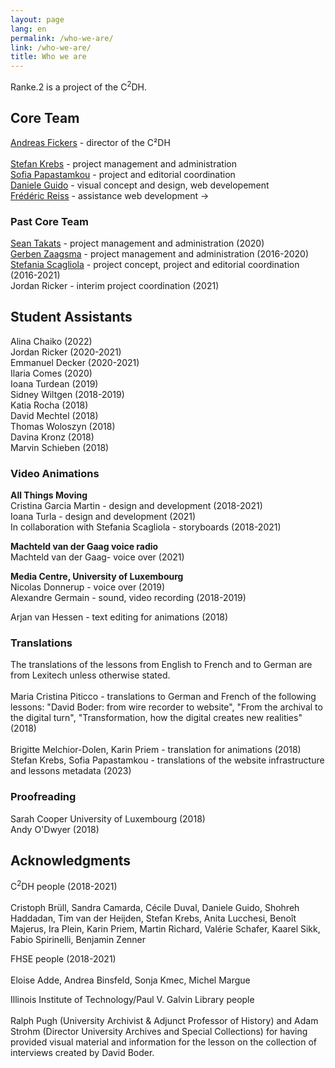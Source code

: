 ```yaml
---
layout: page
lang: en
permalink: /who-we-are/
link: /who-we-are/
title: Who we are
---
```

<!-- more -->


Ranke.2 is a project of the C<sup>2</sup>DH.

## Core Team

[Andreas Fickers](https://www.c2dh.uni.lu/people/andreas-fickers) - director of the C²DH <br>  
[Stefan Krebs](https://www.c2dh.uni.lu/people/stefan-krebs) - project management and administration <br> 
[Sofia Papastamkou](https://www.c2dh.uni.lu/people/sofia-papastamkou) - project and editorial coordination <br>
[Daniele Guido](https://www.c2dh.uni.lu/people/daniele-guido) - visual concept and design, web developement <br>
[Frédéric Reiss](https://www.c2dh.uni.lu/people/frederic-reiss) - assistance web development -> <br> 


### Past Core Team

[Sean Takats](https://www.c2dh.uni.lu/people/sean-takats) - project management and administration (2020) <br>
[Gerben Zaagsma](https://www.c2dh.uni.lu/people/gerben-zaagsma) - project management and administration (2016-2020) <br> 
[Stefania Scagliola](https://www.c2dh.uni.lu/people/stefania-scagliola) - project concept, project and editorial coordination (2016-2021) <br> 
Jordan Ricker - interim project coordination (2021) <br> 

 
## Student Assistants

Alina Chaiko (2022) <br> 
Jordan Ricker (2020-2021) <br> 
Emmanuel Decker (2020-2021) <br> 
Ilaria Comes (2020) <br> 
Ioana Turdean (2019) <br> 
Sidney Wiltgen (2018-2019) <br> 
Katia Rocha (2018) <br>
David Mechtel (2018) <br> 
Thomas Woloszyn (2018) <br> 
Davina Kronz (2018) <br> 
Marvin Schieben (2018) <br> 


### Video Animations

**All Things Moving** <br> 
Cristina Garcia Martin - design and development (2018-2021) <br> 
Ioana Turla - design and development (2021) <br> 
In collaboration with Stefania Scagliola - storyboards (2018-2021)

**Machteld van der Gaag voice radio** <br> 
Machteld van der Gaag- voice over (2021) <br>  

**Media Centre, University of Luxembourg** <br>
Nicolas Donnerup - voice over (2019) <br> 
Alexandre Germain - sound, video recording (2018-2019)<br>

Arjan van Hessen - text editing for animations (2018)<br>


### Translations

The translations of the lessons from English to French and to German are from Lexitech unless otherwise stated. <br>   
Maria Cristina Piticco - translations to German and French of the following lessons: "David Boder: from wire recorder to website", "From the archival to the digital turn", "Transformation, how the digital creates new realities" (2018)<br>
<br>
Brigitte Melchior-Dolen, Karin Priem - translation for animations (2018) <br>
Stefan Krebs, Sofia Papastamkou - translations of the website infrastructure and lessons metadata (2023) <br>


### Proofreading 
Sarah Cooper University of Luxembourg (2018) <br>
Andy O'Dwyer (2018) <br>


## Acknowledgments 

C<sup>2</sup>DH people (2018-2021) <br> <br> 
Cristoph Brüll, Sandra Camarda, Cécile Duval, Daniele Guido, Shohreh Haddadan, Tim van der Heijden, Stefan Krebs, Anita Lucchesi, Benoît Majerus, Ira Plein, Karin Priem, Martin Richard, Valérie Schafer, Kaarel Sikk, Fabio Spirinelli, Benjamin Zenner <br>

FHSE people (2018-2021) <br> <br> 
Eloise Adde, Andrea Binsfeld, Sonja Kmec, Michel Margue <br>

Illinois Institute of Technology/Paul V. Galvin Library people<br> <br>
Ralph Pugh (University Archivist & Adjunct Professor of History) and Adam Strohm (Director University Archives and Special Collections) for having provided visual material and information for the lesson on the collection of interviews created by David Boder. 